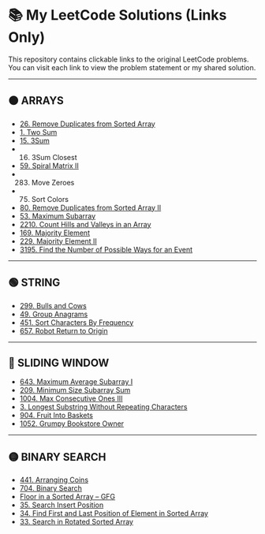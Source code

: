 # 📚 My LeetCode Solutions (Links Only)

This repository contains clickable links to the original LeetCode problems.  
You can visit each link to view the problem statement or my shared solution.

---

## 🟠 ARRAYS
- [26. Remove Duplicates from Sorted Array](https://leetcode.com/problems/remove-duplicates-from-sorted-array/submissions/1747346104)  
- [1. Two Sum](https://leetcode.com/problems/two-sum/submissions/1767993118)  
- [15. 3Sum](https://leetcode.com/problems/3sum/submissions/1747908990)  
- 16. 3Sum Closest  
- [59. Spiral Matrix II](https://leetcode.com/problems/spiral-matrix-ii/submissions/1748010349)  
- 283. Move Zeroes  
- 75. Sort Colors  
- [80. Remove Duplicates from Sorted Array II](https://leetcode.com/problems/remove-duplicates-from-sorted-array-ii/submissions/1749978944)  
- [53. Maximum Subarray](https://leetcode.com/problems/maximum-subarray/submissions/1644305630)  
- [2210. Count Hills and Valleys in an Array](https://leetcode.com/problems/count-hills-and-valleys-in-an-array/submissions/1754287134)  
- [169. Majority Element](https://leetcode.com/problems/majority-element/submissions/1652905240)  
- [229. Majority Element II](https://leetcode.com/problems/majority-element-ii/submissions/1754345215)  
- [3195. Find the Number of Possible Ways for an Event](https://leetcode.com/problems/find-the-minimum-area-to-cover-all-ones-i/submissions/1747853804)  

---

## 🟢 STRING
- [299. Bulls and Cows](https://leetcode.com/problems/bulls-and-cows/submissions/1750011796)  
- [49. Group Anagrams](https://leetcode.com/problems/group-anagrams/submissions/1773734739)  
- [451. Sort Characters By Frequency](https://leetcode.com/problems/sort-characters-by-frequency/submissions/1774025938)  
- [657. Robot Return to Origin](https://leetcode.com/problems/robot-return-to-origin/submissions/1747356386)  

---

## 🔵 SLIDING WINDOW
- [643. Maximum Average Subarray I](https://leetcode.com/problems/maximum-average-subarray-i/submissions/1758064754)  
- [209. Minimum Size Subarray Sum](https://leetcode.com/problems/minimum-size-subarray-sum/submissions/1770043260)  
- [1004. Max Consecutive Ones III](https://leetcode.com/problems/max-consecutive-ones-iii/submissions/1770079922)  
- [3. Longest Substring Without Repeating Characters](https://leetcode.com/problems/longest-substring-without-repeating-characters/submissions/1770104638)  
- [904. Fruit Into Baskets](https://leetcode.com/problems/fruit-into-baskets/submissions/1770125377)  
- [1052. Grumpy Bookstore Owner](https://leetcode.com/problems/grumpy-bookstore-owner/submissions/1773706441)  

---

## 🟡 BINARY SEARCH
- [441. Arranging Coins](https://leetcode.com/problems/arranging-coins/submissions/1754258088)  
- [704. Binary Search](https://leetcode.com/problems/binary-search/submissions/1774899777)  
- [Floor in a Sorted Array – GFG](https://www.geeksforgeeks.org/problems/floor-in-a-sorted-array-1587115620/1)  
- [35. Search Insert Position](https://leetcode.com/problems/search-insert-position/submissions/1774898474)  
- [34. Find First and Last Position of Element in Sorted Array](https://leetcode.com/problems/find-first-and-last-position-of-element-in-sorted-array/submissions/1774907329)  
- [33. Search in Rotated Sorted Array](https://leetcode.com/problems/search-in-rotated-sorted-array/submissions/1604328671)  

